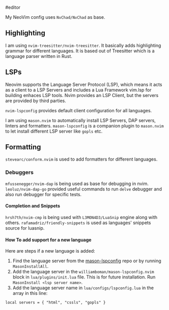 #editor

My NeoVim config uses `NvChad/NvChad` as base.

## Highlighting 

I am using `nvim-treesitter/nvim-treesitter`. It basically adds highlighting grammar for different languages. It is based out of Treesitter which is a language parser written in Rust.

## LSPs 

Neovim supports the Language Server Protocol (LSP), which means it acts as a client to a LSP Servers and includes a Lua Framework vim.lsp for building enhaces LSP tools. Nvim provides an LSP Client, but the servers are provided by third parties.

`nvim-lspconfig` provides default client configuration for all languages. 

I am using `mason.nvim` to automatically install LSP Servers, DAP servers, linters and formatters. `mason-lspconfig` is a companion plugin to `mason.nvim` to let install different LSP server like `gopls` etc.

## Formatting

`stevearc/conform.nvim` is used to add formatters for different languages.


### Debuggers

`mfussenegger/nvim-dap` is being used as base for debugging in nvim. `leoluz/nvim-dap-go` provided useful commands to run `delve` debugger and also run debugger for specific tests.

#### Completion and Snippets

`hrsh7th/nvim-cmp` is being used with `L3MON4D3/LuaSnip` engine along with others. `rafamadriz/friendly-snippets` is used as languages' snippets source for luasnip.

#### How To add support for a new language 

Here are steps if a new language is added:

1. Find the language server from the [mason-lspconfig](https://github.com/williamboman/mason-lspconfig.nvim?tab=readme-ov-file#available-lsp-servers) repo or by running `MasonInstallAll`.
2. Add the language server in the `williamboman/mason-lspconfig.nvim` block in `lua/plugins/init.lua` file. This is for future installation. Run `MasonInstall <lsp server name>`.
3. Add the language server name in `lua/configs/lspconfig.lua` in the array in this line:
```
local servers = { "html", "cssls", "gopls" }
```
